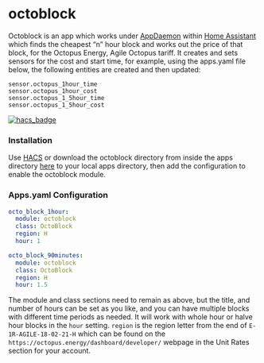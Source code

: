 # octoblock
Octoblock is an app which works under [AppDaemon](https://www.home-assistant.io/docs/ecosystem/appdaemon/) within [Home Assistant](https://www.home-assistant.io/) which finds the cheapest “n” hour block and works out the price of that block, for the Octopus Energy, Agile Octopus tariff. It creates and sets sensors for the cost and start time,  for example, using the apps.yaml file below, the following entities are created and then updated:
```
sensor.octopus_1hour_time
sensor.octopus_1hour_cost
sensor.octopus_1_5hour_time
sensor.octopus_1_5hour_cost
```

[![hacs_badge](https://img.shields.io/badge/HACS-Custom-orange.svg)](https://github.com/custom-components/hacs)

### Installation

Use [HACS](https://github.com/custom-components/hacs) or download the octoblock directory from inside the apps directory [here](https://github.com/badguy99/octoblock/releases) to your local apps directory, then add the configuration to enable the octoblock module.

### Apps.yaml Configuration
```yaml
octo_block_1hour:
  module: octoblock
  class: OctoBlock
  region: H
  hour: 1

octo_block_90minutes:
  module: octoblock
  class: OctoBlock
  region: H
  hour: 1.5
  ```
The module and class sections need to remain as above, but the title, and number of hours can be set as you like, and you can have multiple blocks with different time periods as needed. It will work with whole hour or halve hour blocks in the `hour` setting.
`region` is the region letter from the end of `E-1R-AGILE-18-02-21-H` which can be found on the `https://octopus.energy/dashboard/developer/` webpage in the Unit Rates section for your account.
